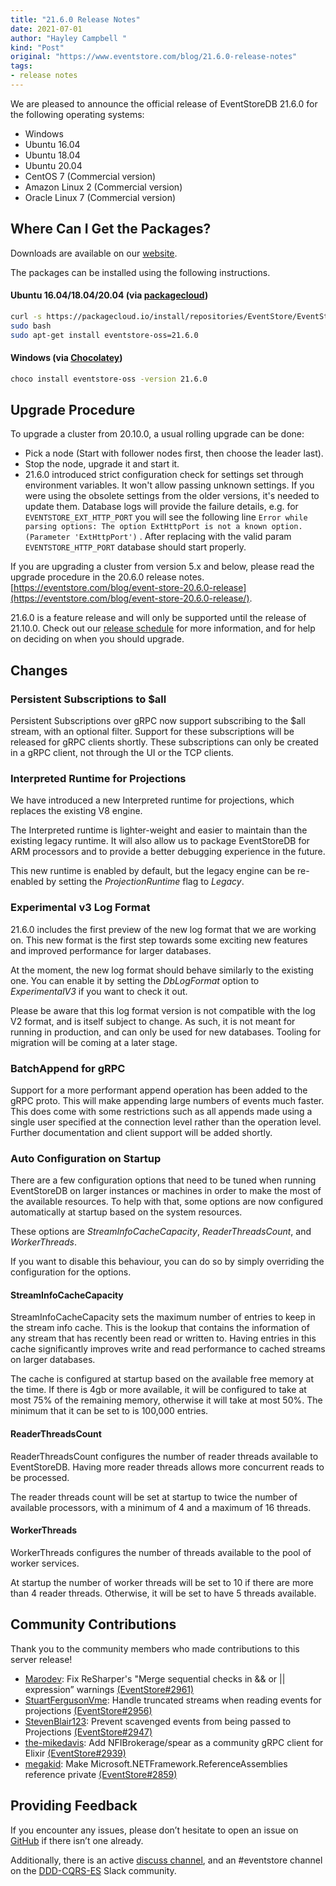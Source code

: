 ```yaml
---
title: "21.6.0 Release Notes"
date: 2021-07-01
author: "Hayley Campbell "
kind: "Post"
original: "https://www.eventstore.com/blog/21.6.0-release-notes"
tags:
- release notes
---
```


We are pleased to announce the official release of EventStoreDB 21.6.0 for the following operating systems:

*   Windows
*   Ubuntu 16.04
*   Ubuntu 18.04
*   Ubuntu 20.04
*   CentOS 7 (Commercial version)
*   Amazon Linux 2 (Commercial version)
*   Oracle Linux 7 (Commercial version)

## Where Can I Get the Packages?

Downloads are available on our [website](https://eventstore.com/downloads/).

The packages can be installed using the following instructions.

#### Ubuntu 16.04/18.04/20.04 (via [packagecloud](https://packagecloud.io/EventStore/EventStore-OSS))

```bash
curl -s https://packagecloud.io/install/repositories/EventStore/EventStore-OSS/script.deb.sh |
sudo bash
sudo apt-get install eventstore-oss=21.6.0
```

#### Windows (via [Chocolatey](https://chocolatey.org/packages/eventstore-oss))

```bash
choco install eventstore-oss -version 21.6.0
```

## Upgrade Procedure

To upgrade a cluster from 20.10.0, a usual rolling upgrade can be done:

*   Pick a node (Start with follower nodes first, then choose the leader last).
*   Stop the node, upgrade it and start it.
*   21.6.0 introduced strict configuration check for settings set through environment variables. It won't allow passing unknown settings. If you were using the obsolete settings from the older versions, it's needed to update them. Database logs will provide the failure details, e.g. for `EVENTSTORE_EXT_HTTP_PORT` you will see the following line `Error while parsing options: The option ExtHttpPort is not a known option. (Parameter 'ExtHttpPort')` . After replacing with the valid param `EVENTSTORE_HTTP_PORT` database should start properly.

If you are upgrading a cluster from version 5.x and below, please read the upgrade procedure in the 20.6.0 release notes. [https://eventstore.com/blog/event-store-20.6.0-release](https://eventstore.com/blog/event-store-20.6.0-release/).

21.6.0 is a feature release and will only be supported until the release of 21.10.0. Check out our [release schedule](https://www.eventstore.com/eventstoredb-long-term-support-and-release-schedule) for more information, and for help on deciding on when you should upgrade.

## Changes

### Persistent Subscriptions to $all

Persistent Subscriptions over gRPC now support subscribing to the $all stream, with an optional filter. Support for these subscriptions will be released for gRPC clients shortly. These subscriptions can only be created in a gRPC client, not through the UI or the TCP clients.

### Interpreted Runtime for Projections

We have introduced a new Interpreted runtime for projections, which replaces the existing V8 engine.

The Interpreted runtime is lighter-weight and easier to maintain than the existing legacy runtime. It will also allow us to package EventStoreDB for ARM processors and to provide a better debugging experience in the future.

This new runtime is enabled by default, but the legacy engine can be re-enabled by setting the _ProjectionRuntime_ flag to _Legacy_.

### Experimental v3 Log Format

21.6.0 includes the first preview of the new log format that we are working on. This new format is the first step towards some exciting new features and improved performance for larger databases.

At the moment, the new log format should behave similarly to the existing one. You can enable it by setting the _DbLogFormat_ option to _ExperimentalV3_ if you want to check it out.

Please be aware that this log format version is not compatible with the log V2 format, and is itself subject to change. As such, it is not meant for running in production, and can only be used for new databases. Tooling for migration will be coming at a later stage.

### BatchAppend for gRPC

Support for a more performant append operation has been added to the gRPC proto. This will make appending large numbers of events much faster. This does come with some restrictions such as all appends made using a single user specified at the connection level rather than the operation level. Further documentation and client support will be added shortly.

### Auto Configuration on Startup

There are a few configuration options that need to be tuned when running EventStoreDB on larger instances or machines in order to make the most of the available resources. To help with that, some options are now configured automatically at startup based on the system resources.

These options are _StreamInfoCacheCapacity_, _ReaderThreadsCount_, and _WorkerThreads_.

If you want to disable this behaviour, you can do so by simply overriding the configuration for the options.

#### StreamInfoCacheCapacity

StreamInfoCacheCapacity sets the maximum number of entries to keep in the stream info cache. This is the lookup that contains the information of any stream that has recently been read or written to. Having entries in this cache significantly improves write and read performance to cached streams on larger databases.

The cache is configured at startup based on the available free memory at the time. If there is 4gb or more available, it will be configured to take at most 75% of the remaining memory, otherwise it will take at most 50%. The minimum that it can be set to is 100,000 entries.

#### ReaderThreadsCount

ReaderThreadsCount configures the number of reader threads available to EventStoreDB. Having more reader threads allows more concurrent reads to be processed.

The reader threads count will be set at startup to twice the number of available processors, with a minimum of 4 and a maximum of 16 threads.

#### WorkerThreads

WorkerThreads configures the number of threads available to the pool of worker services.

At startup the number of worker threads will be set to 10 if there are more than 4 reader threads. Otherwise, it will be set to have 5 threads available.

## Community Contributions

Thank you to the community members who made contributions to this server release!

*   [Marodev](https://github.com/marodev): Fix ReSharper's "Merge sequential checks in && or || expression” warnings [(EventStore#2961)](https://github.com/EventStore/EventStore/pull/2961)
*   [StuartFergusonVme](https://github.com/StuartFergusonVme): Handle truncated streams when reading events for projections [(EventStore#2956)](https://github.com/EventStore/EventStore/pull/2956)
*   [StevenBlair123](https://github.com/StevenBlair123): Prevent scavenged events from being passed to Projections [(EventStore#2947)](https://github.com/EventStore/EventStore/pull/2947)
*   [the-mikedavis](https://github.com/the-mikedavis): Add NFIBrokerage/spear as a community gRPC client for Elixir [(EventStore#2939)](https://github.com/EventStore/EventStore/pull/2939)
*   [megakid](https://github.com/megakid): Make Microsoft.NETFramework.ReferenceAssemblies reference private [(EventStore#2859)](https://github.com/EventStore/EventStore/pull/2859)

## Providing Feedback

If you encounter any issues, please don’t hesitate to open an issue on [GitHub](https://github.com/eventstore/eventstore) if there isn’t one already.

Additionally, there is an active [discuss channel](https://discuss.eventstore.com/), and an #eventstore channel on the [DDD-CQRS-ES](https://j.mp/ddd-es-cqrs) Slack community.
